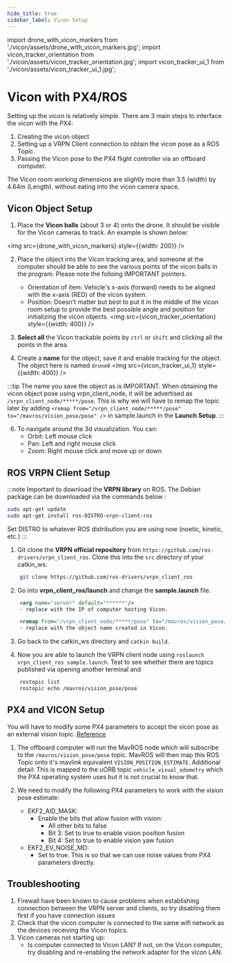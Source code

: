 ```yaml
---
hide_title: true
sidebar_label: Vicon Setup
---
```


import drone_with_vicon_markers from './vicon/assets/drone_with_vicon_markers.jpg';
import vicon_tracker_orientation from './vicon/assets/vicon_tracker_orientation.jpg';
import vicon_tracker_ui_1 from './vicon/assets/vicon_tracker_ui_1.jpg';

# Vicon with PX4/ROS 
Setting up the vicon is relatively simple. There are 3 main steps to interface the vicon with the PX4:
1. Creating the vicon object 
2. Setting up a VRPN Client connection to obtain the vicon pose as a ROS Topic.
3. Passing the Vicon pose to the PX4 flight controller via an offboard computer.

The Vicon room working dimensions are slightly more than 3.5 (width) by 4.64m (Length), without eating into the vicon camera space.

## Vicon Object Setup 
1. Place the **Vicon balls** (about 3 or 4) onto the drone. It should be visible for the Vicon cameras to track. An example is shown below:

<img src={drone_with_vicon_markers} style={{width: 200}} />

2. Place the object into the Vicon tracking area, and someone at the computer should be able to see the various points of the vicon balls in the program. Please note the folloing IMPORTANT pointers.
    - Orientation of item: Vehicle's x-axis (forward) needs to be aligned with the x-axis (RED) of the vicon system.
    - Position: Doesn't matter but best to put it in the middle of the vicon room setup to provide the best possible angle and position for initializing the vicon objects.
<img src={vicon_tracker_orientation} style={{width: 400}} />

3. **Select all** the Vicon trackable points by `ctrl` or `shift` and clicking all the points in the area. 

4. Create a **name** for the object, save it and enable tracking for the object. The object here is named `drone0`
<img src={vicon_tracker_ui_1} style={{width: 400}} />

:::tip
The name you save the object as is IMPORTANT. When obtaining the vicon object pose using vrpn_client_node, it will be advertised as `/vrpn_client_node/*****/pose`. This is why we will have to remap the topic later by adding `<remap from="/vrpn_client_node/*****/pose" to="/mavros/vision_pose/pose" />` in sample.launch in the **Launch Setup**.
:::

6. To navigate around the 3d visualization. You can:
    - Orbit: Left mouse click
    - Pan: Left and right mouse click
    - Zoom: Right mouse click and move up or down

## ROS VRPN Client Setup

:::note 
Important to download the **VRPN library** on ROS. The Debian package can be downloaded via the commands below :
``` bash
sudo apt-get update
sudo apt-get install ros-DISTRO-vrpn-client-ros
```
Set DISTRO to whatever ROS distribution you are using now (noetic, kinetic, etc.)
:::

1. Git clone the **VRPN official repository** from `https://github.com/ros-drivers/vrpn_client_ros`. Clone this into the `src` directory of your catkin_ws:
``` bash
    git clone https://github.com/ros-drivers/vrpn_client_ros
```

2. Go into **vrpn_client_ros/launch** and change the **sample.launch** file. 

``` xml
    <arg name="server" default="******"/> 
    - replace with the IP of computer hosting Vicon.

    <remap from="/vrpn_client_node/*****/pose" to="/mavros/vision_pose/pose" /> 
    - replace with the object name created in Vicon.
```
3. Go back to the catkin_ws directory and `catkin build`.

4. Now you are able to launch the VRPN client node using `roslaunch vrpn_client_ros sample.launch`. Test to see whether there are topics published via opening another terminal and 
``` bash
    rostopic list 
    rostopic echo /mavros/vision_pose/pose
```

## PX4 and VICON Setup 
You will have to modify some PX4 parameters to accept the vicon pose as an external vision topic. [Reference](https://docs.px4.io/main/en/ros/external_position_estimation.html) 

1. The offboard computer will run the MavROS node which will subscribe to the `/mavros/vision_pose/pose` topic. MavROS will then map this ROS Topic onto it's mavlink equivalent `VISION_POSITION_ESTIMATE`. Additional detail: This is mapped to the uORB topic `vehicle_visual_odometry` which the PX4 operating system uses but it is not crucial to know that. 

2. We need to modify the following PX4 parameters to work with the vision pose estimate: 
    - EKF2_AID_MASK:   
        - Enable the bits that allow fusion with vision:
            - All other bits to false
            - Bit 3: Set to true to enable vision position fusion
            - Bit 4: Set to true to enable vision yaw fusion
    - EKF2_EV_NOISE_MD: 
        - Set to true. This is so that we can use noise values from PX4 parameters directly.

## Troubleshooting
1. Firewall have been known to cause problems when establishing connection between the VRPN server and clients, so try disabling them first if you have connection issues
2. Check that the vicon computer is connected to the same wifi network as the devices receiving the Vicon topics.
3. Vicon cameras not starting up:
    - Is computer connected to Vicon LAN? If not, on the Vicon computer, try disabling and re-enabling the network adapter for the vicon LAN.